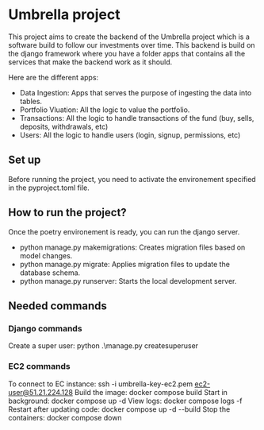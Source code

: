 # Umbrella project
This project aims to create the backend of the Umbrella project which is a software build to follow our investments over time. 
This backend is build on the django framework where you have a folder apps that contains all the services that make the backend work as it should. 

Here are the different apps: 
- Data Ingestion: Apps that serves the purpose of ingesting the data into tables. 
- Portfolio Vluation: All the logic to value the portfolio.
- Transactions: All the logic to handle transactions of the fund (buy, sells, deposits, withdrawals, etc) 
- Users: All the logic to handle users (login, signup, permissions, etc)

## Set up
Before running the project, you need to activate the environement specified in the pyproject.toml file. 

## How to run the project? 

Once the poetry environement is ready, you can run the django server.

- python manage.py makemigrations: Creates migration files based on model changes.
- python manage.py migrate: Applies migration files to update the database schema.
- python manage.py runserver: Starts the local development server.

## Needed commands
### Django commands

Create a super user: python .\manage.py createsuperuser

### EC2 commands
To connect to EC instance:  ssh -i umbrella-key-ec2.pem ec2-user@51.21.224.128
Build the image: docker compose build
Start in background: docker compose up -d
View logs: docker compose logs -f
Restart after updating code: docker compose up -d --build
Stop the containers: docker compose down
